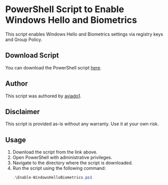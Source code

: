 # PowerShell Script to Enable Windows Hello and Biometrics

This script enables Windows Hello and Biometrics settings via registry keys and Group Policy.

## Download Script

You can download the PowerShell script [here](https://github.com/aviado1/Enable-Windows-Hello-Biometrics).

## Author

This script was authored by [aviado1](https://github.com/aviado1).

## Disclaimer

This script is provided as-is without any warranty. Use it at your own risk.

## Usage

1. Download the script from the link above.
2. Open PowerShell with administrative privileges.
3. Navigate to the directory where the script is downloaded.
4. Run the script using the following command:
   ```powershell
   .\Enable-WindowsHelloBiometrics.ps1
